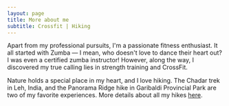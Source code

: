 ```yaml
---
layout: page
title: More about me
subtitle: Crossfit | Hiking
---
```


Apart from my professional pursuits, I'm a passionate fitness enthusiast. It all started with Zumba — I mean, who doesn't love to dance their heart out? I was even a certified zumba instructor! However, along the way, I discovered my true calling lies in strength training and CrossFit. 

Nature holds a special place in my heart, and I love hiking. The Chadar trek in Leh, India, and the Panorama Ridge hike in Garibaldi Provincial Park are two of my favorite experiences. More details about all my hikes [here](../hikes/).

